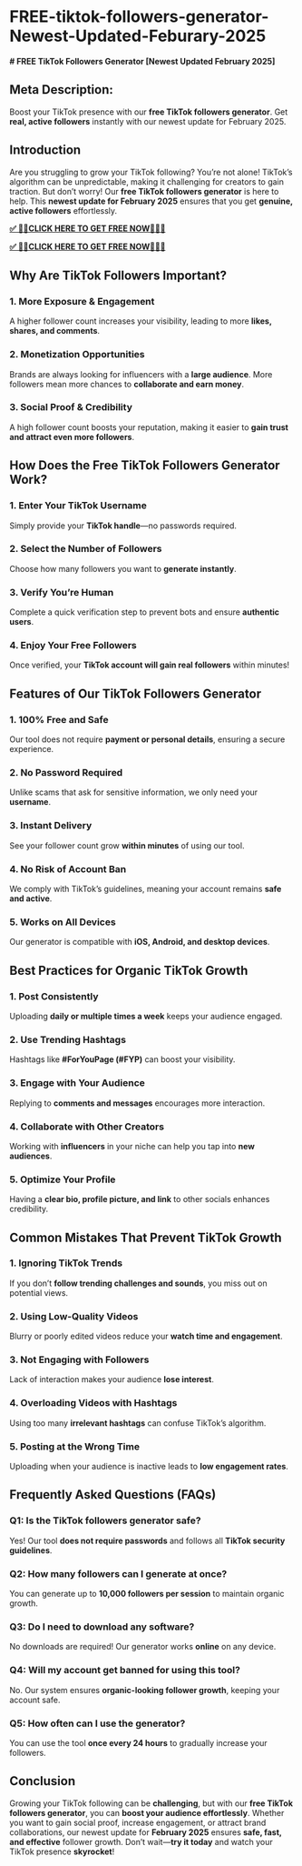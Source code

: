 # FREE-tiktok-followers-generator-Newest-Updated-Feburary-2025
**# FREE TikTok Followers Generator [Newest Updated February 2025]**

## **Meta Description:**
Boost your TikTok presence with our **free TikTok followers generator**. Get **real, active followers** instantly with our newest update for February 2025.

## **Introduction**
Are you struggling to grow your TikTok following? You’re not alone! TikTok’s algorithm can be unpredictable, making it challenging for creators to gain traction. But don’t worry! Our **free TikTok followers generator** is here to help. This **newest update for February 2025** ensures that you get **genuine, active followers** effortlessly.

**[✅ 🔰💥CLICK HERE TO GET FREE NOW🔰💥✅](https://jahanhubspot.com/tiktok1/)**

**[✅ 🔰💥CLICK HERE TO GET FREE NOW🔰💥✅](https://jahanhubspot.com/tiktok1/)**

## **Why Are TikTok Followers Important?**
### **1. More Exposure & Engagement**
A higher follower count increases your visibility, leading to more **likes, shares, and comments**.

### **2. Monetization Opportunities**
Brands are always looking for influencers with a **large audience**. More followers mean more chances to **collaborate and earn money**.

### **3. Social Proof & Credibility**
A high follower count boosts your reputation, making it easier to **gain trust and attract even more followers**.

## **How Does the Free TikTok Followers Generator Work?**
### **1. Enter Your TikTok Username**
Simply provide your **TikTok handle**—no passwords required.

### **2. Select the Number of Followers**
Choose how many followers you want to **generate instantly**.

### **3. Verify You’re Human**
Complete a quick verification step to prevent bots and ensure **authentic users**.

### **4. Enjoy Your Free Followers**
Once verified, your **TikTok account will gain real followers** within minutes!

## **Features of Our TikTok Followers Generator**
### **1. 100% Free and Safe**
Our tool does not require **payment or personal details**, ensuring a secure experience.

### **2. No Password Required**
Unlike scams that ask for sensitive information, we only need your **username**.

### **3. Instant Delivery**
See your follower count grow **within minutes** of using our tool.

### **4. No Risk of Account Ban**
We comply with TikTok’s guidelines, meaning your account remains **safe and active**.

### **5. Works on All Devices**
Our generator is compatible with **iOS, Android, and desktop devices**.

## **Best Practices for Organic TikTok Growth**
### **1. Post Consistently**
Uploading **daily or multiple times a week** keeps your audience engaged.

### **2. Use Trending Hashtags**
Hashtags like **#ForYouPage (#FYP)** can boost your visibility.

### **3. Engage with Your Audience**
Replying to **comments and messages** encourages more interaction.

### **4. Collaborate with Other Creators**
Working with **influencers** in your niche can help you tap into **new audiences**.

### **5. Optimize Your Profile**
Having a **clear bio, profile picture, and link** to other socials enhances credibility.

## **Common Mistakes That Prevent TikTok Growth**
### **1. Ignoring TikTok Trends**
If you don’t **follow trending challenges and sounds**, you miss out on potential views.

### **2. Using Low-Quality Videos**
Blurry or poorly edited videos reduce your **watch time and engagement**.

### **3. Not Engaging with Followers**
Lack of interaction makes your audience **lose interest**.

### **4. Overloading Videos with Hashtags**
Using too many **irrelevant hashtags** can confuse TikTok’s algorithm.

### **5. Posting at the Wrong Time**
Uploading when your audience is inactive leads to **low engagement rates**.

## **Frequently Asked Questions (FAQs)**
### **Q1: Is the TikTok followers generator safe?**
Yes! Our tool **does not require passwords** and follows all **TikTok security guidelines**.

### **Q2: How many followers can I generate at once?**
You can generate up to **10,000 followers per session** to maintain organic growth.

### **Q3: Do I need to download any software?**
No downloads are required! Our generator works **online** on any device.

### **Q4: Will my account get banned for using this tool?**
No. Our system ensures **organic-looking follower growth**, keeping your account safe.

### **Q5: How often can I use the generator?**
You can use the tool **once every 24 hours** to gradually increase your followers.

## **Conclusion**
Growing your TikTok following can be **challenging**, but with our **free TikTok followers generator**, you can **boost your audience effortlessly**. Whether you want to gain social proof, increase engagement, or attract brand collaborations, our newest update for **February 2025** ensures **safe, fast, and effective** follower growth. Don’t wait—**try it today** and watch your TikTok presence **skyrocket**!
